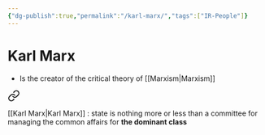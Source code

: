 ```yaml
---
{"dg-publish":true,"permalink":"/karl-marx/","tags":["IR-People"]}
---
```


# Karl Marx
- Is the creator of the critical theory of [[Marxism\|Marxism]]

<div class="transclusion internal-embed is-loaded"><a class="markdown-embed-link" href="/chapter-2-states-and-democracy/#d38d8d" aria-label="Open link"><svg xmlns="http://www.w3.org/2000/svg" width="24" height="24" viewBox="0 0 24 24" fill="none" stroke="currentColor" stroke-width="2" stroke-linecap="round" stroke-linejoin="round" class="svg-icon lucide-link"><path d="M10 13a5 5 0 0 0 7.54.54l3-3a5 5 0 0 0-7.07-7.07l-1.72 1.71"></path><path d="M14 11a5 5 0 0 0-7.54-.54l-3 3a5 5 0 0 0 7.07 7.07l1.71-1.71"></path></svg></a><div class="markdown-embed">



[[Karl Marx\|Karl Marx]] : state is nothing more or less than a committee for managing the common affairs for **the dominant class** 

</div></div>


